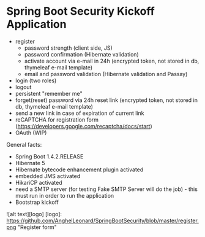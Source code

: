 # Spring Boot Security Kickoff Application

  - register
      - password strength (client side, JS)
      - password confirmation (Hibernate validation)
      - activate account via e-mail in 24h (encrypted token, not stored in db, thymeleaf e-mail template)
      - email and password validation (Hibernate validation and Passay)
  - login (two roles)
  - logout
  - persistent "remember me"
  - forget(reset) password via 24h reset link (encrypted token, not stored in db, thymeleaf e-mail template) 
  - send a new link in case of expiration of current link
  - reCAPTCHA for registration form (https://developers.google.com/recaptcha/docs/start)
  - OAuth (WIP)

General facts: 

  - Spring Boot 1.4.2.RELEASE
  - Hibernate 5
  - Hibernate bytecode enhancement plugin activated
  - embedded JMS activated
  - HikariCP activated
  - need a SMTP server (for testing Fake SMTP Server will do the job) - this must run in order to run the application
  - Bootstrap kickoff
  
![alt text][logo]
[logo]: https://github.com/AnghelLeonard/SpringBootSecurity/blob/master/register.png "Register form"
 
